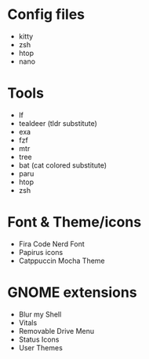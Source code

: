 # Config files
- kitty
- zsh
- htop
- nano

# Tools
- lf
- tealdeer (tldr substitute)
- exa
- fzf
- mtr
- tree
- bat (cat colored substitute)
- paru
- htop
- zsh

# Font & Theme/icons
- Fira Code Nerd Font
- Papirus icons
- Catppuccin Mocha Theme

# GNOME extensions
- Blur my Shell
- Vitals
- Removable Drive Menu
- Status Icons
- User Themes
